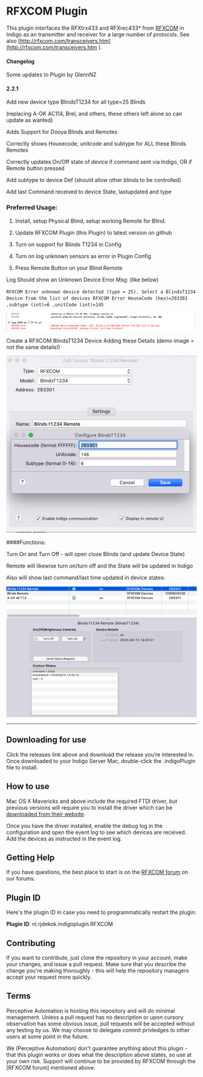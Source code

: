 RFXCOM Plugin
=============

This plugin interfaces the RFXtrx433 and RFXrec433\* from
[RFXCOM](http://www.rfxcom.com) in Indigo as an transmitter and receiver for a
large number of protocols. See also
[http://rfxcom.com/transceivers.htm](http://rfxcom.com/transceivers.htm ).

#### Changelog

Some updates to Plugin by GlennNZ

#### 2.2.1

Add new device type BlindsT1234 for all type=25 Blinds

(replacing A-OK AC114, Brel, and others, these others left alone so can update as wanted)

Adds Support for Dooya Blinds and Remotes

Correctly shows Housecode, unitcode and subtype for ALL these Blinds Remotes

Correctly updates On/Off state of device if command sent via Indigo, OR if Remote button pressed

Add subtype to device Def (should allow other blinds to be controlled)

Add last Command received to device State, lastupdated and type

### **Preferred Usage:**

1. Install, setup Physical Blind, setup working Remote for Blind.
2. Update RFXCOM Plugin (this Plugin) to latest version on github
3. Turn on support for Blinds T1234 in Config
4. Turn on log unknown sensors as error in Plugin Config

5. Press Remote Button on your Blind Remote

Log Should show an Unknown Device Error Msg: (like below)

`RFXCOM Error unknown device detected (type = 25). Select a BlindsT1234 Device from the list of devices
 RFXCOM Error HouseCode (hex)=293301 ,subtype (int)=6 ,unitCode (int)=145`


![](https://github.com/Ghawken/rfxcom-plugin/blob/master/Images/LogUnknownDevice.png?raw=true)


Create a RFXCOM BlindsT1234 Device Adding these Details  (demo image = not the same details!)

![](https://github.com/Ghawken/rfxcom-plugin/blob/master/Images/blindsT1234Device.png?raw=true)


####Functions:

Turn On and Turn Off - will open close Blinds (and update Device State)

Remote will likewise turn on/turn off and the State will be updated in Indigo

Also will show last command/last time updated in device states:

![](https://github.com/Ghawken/rfxcom-plugin/blob/master/Images/deviceStates.png?raw=true)




------------------------------------------------------------------

Downloading for use
-------------------

Click the releases link above and download the release you’re interested in.
Once downloaded to your Indigo Server Mac, double-click the .indigoPlugin file
to install.

How to use
----------

Mac OS X Mavericks and above include the required FTDI driver, but previous
versions will require you to install the driver which can be [downloaded from
their website](http://www.indigodomo.com/ftdiurl).

Once you have the driver installed, enable the debug log in the configuration
and open the event log to see which devices are received. Add the devices as
instructed in the event log.

Getting Help
------------

If you have questions, the best place to start is on the [RFXCOM
forum](http://forums.indigodomo.com/viewforum.php?f=28) on our forums.

Plugin ID
---------

Here's the plugin ID in case you need to programmatically restart the plugin:

**Plugin ID**: nl.rjdekok.indigoplugin.RFXCOM

Contributing
------------

If you want to contribute, just clone the repository in your account, make your
changes, and issue a pull request. Make sure that you describe the change you're
making thoroughly - this will help the repository managers accept your request
more quickly.

Terms
-----

Perceptive Automation is hosting this repository and will do minimal management.
Unless a pull request has no description or upon cursory observation has some
obvious issue, pull requests will be accepted without any testing by us. We may
choose to delegate commit privledges to other users at some point in the future.

We (Perceptive Automation) don't guarantee anything about this plugin - that
this plugin works or does what the description above states, so use at your own
risk. Support will continue to be provided by RFXCOM through the [RFXCOM forum]
mentioned above.
